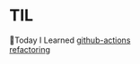# TIL 
📝Today I Learned 
[github-actions](https://github.com/adrianochristian/til/tree/main/github-actions)  
[refactoring](https://github.com/adrianochristian/til/tree/main/refactoring)  
